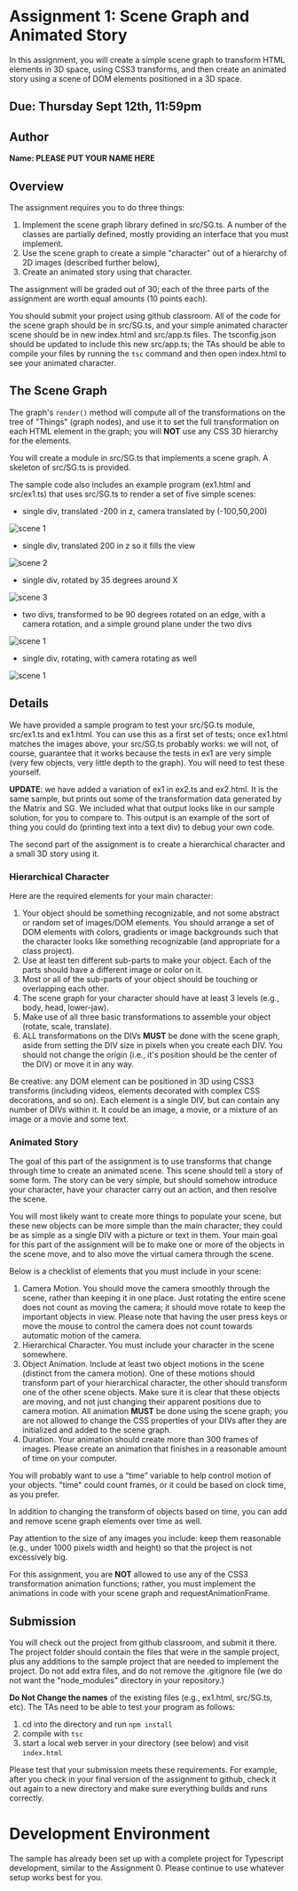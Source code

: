 # Assignment 1: Scene Graph and Animated Story

In this assignment, you will create a simple scene graph to transform HTML elements in 3D space,
using CSS3 transforms, and then create an animated story using a scene of DOM elements positioned in a 3D space.

## Due: Thursday Sept 12th, 11:59pm

## Author

**Name:  PLEASE PUT YOUR NAME HERE**

## Overview 

The assignment requires you to do three things:

1. Implement the scene graph library defined in src/SG.ts.  A number of the classes are partially defined, mostly providing an interface that you must implement.  
2. Use the scene graph to create a simple "character" out of a hierarchy of 2D images (described further below), 
3. Create an animated story using that character.

The assignment will be graded out of 30;  each of the three parts of the assignment are worth equal amounts (10 points each).

You should submit your project using github classroom.  All of the code for the scene graph should be in src/SG.ts, and your simple animated character scene should be in new index.html and src/app.ts files.  The tsconfig.json should be updated to include this new src/app.ts;  the TAs should be able to compile your files by running the ```tsc``` command and then open index.html to see your animated character.

## The Scene Graph
The graph's ```render()``` method will compute all of the transformations on the tree of "Things" (graph nodes), 
and use it to set the full transformation on each HTML element in the graph;  you will **NOT** use any CSS 3D hierarchy for the elements.  

You will create a module in src/SG.ts that implements a scene graph.  A skeleton of src/SG.ts is provided.

The sample code also includes an example program (ex1.html and src/ex1.ts) that uses src/SG.ts to render a set of five simple
scenes:

- single div, translated -200 in z, camera translated by (-100,50,200)

![scene 1](img/ex1a.png)

- single div, translated 200 in z so it fills the view

![scene 2](img/ex1b.png)

- single div, rotated by 35 degrees around X

![scene 3](img/ex1c.png)

- two divs, transformed to be 90 degrees rotated on an edge, with a camera rotation, and a simple ground plane under the two divs

![scene 1](img/ex1d.png)

- single div, rotating, with camera rotating as well

![scene 1](img/ex1e.gif)

## Details

We have provided a sample program to test your src/SG.ts module, src/ex1.ts and ex1.html.  You can use this as a first set of tests;  once ex1.html matches the images above, your src/SG.ts probably works:  we will not, of course, guarantee that it works because the tests in ex1 are very simple (very few objects, very little depth to the graph).  You will need to test these yourself.

**UPDATE**: we have added a variation of ex1 in ex2.ts and ex2.html.  It is the same sample, but prints out some of the transformation data generated by the Matrix and SG.  We included what that output looks like in our sample solution, for you to compare to.  This output is an example of the sort of thing you could do (printing text into a text div) to debug your own code.

The second part of the assignment is to create a hierarchical character and a small 3D story using it.

### Hierarchical Character

Here are the required elements for your main character:
1. Your object should be something recognizable, and not some abstract or random set of images/DOM elements. You should arrange a set of DOM elements with colors, gradients or image backgrounds such that the character looks like something recognizable (and appropriate for a class project).
2. Use at least ten different sub-parts to make your object.  Each of the parts should have a different image or color on it.
3. Most or all of the sub-parts of your object should be touching or overlapping each other.
4. The scene graph for your character should have at least 3 levels (e.g., body, head, lower-jaw).
5. Make use of all three basic transformations to assemble your object (rotate, scale, translate).
6. ALL transformations on the DIVs **MUST** be done with the scene graph, aside from setting the DIV size in pixels when you create each DIV. You should not change the origin (i.e., it's position should be the center of the DIV) or move it in any way. 

Be creative: any DOM element can be positioned in 3D using CSS3 transforms (including videos, elements decorated with complex CSS decorations, and so on). Each element is a single DIV, but can contain any number of DIVs within it.  It could be an image, a movie, or a mixture of an image or a movie and some text.

### Animated Story

The goal of this part of the assignment is to use transforms that change through time to create an animated scene.  This scene should tell a story of some form.  The story can be very simple, but should somehow introduce your character, have your character carry out an action, and then resolve the scene.

You will most likely want to create more things to populate your scene, but these new objects can be more simple than the main character; they could be as simple as a single DIV with a picture or text in them. Your main goal for this part of the assignment will be to make one or more of the objects in the scene move, and to also move the virtual camera through the scene. 

Below is a checklist of elements that you must include in your scene:
1. Camera Motion. You should move the camera smoothly through the scene, rather than keeping it in one place. Just rotating the entire scene does not count as moving the camera;  it should move rotate to keep the important objects in view. Please note that having the user press keys or move the mouse to control the camera does not count towards automatic motion of the camera. 
2. Hierarchical Character. You must include your character in the scene somewhere.
3. Object Animation. Include at least two object motions in the scene (distinct from the camera motion). One of these motions should transform part of your hierarchical character, the other should transform one of the other scene objects.  Make sure it is clear that these objects are moving, and not just changing their apparent positions due to camera motion.  All animation **MUST** be done using the scene graph;  you are not allowed to change the CSS properties of your DIVs after they are initialized and added to the scene graph. 
4. Duration.  Your animation should create more than 300 frames of images. Please create an animation that finishes in a reasonable amount of time on your computer.

You will probably want to use a “time” variable to help control motion of your objects.  "time" could count frames, or it could be based on clock time, as you prefer.  

In addition to changing the transform of objects based on time, you can add and remove scene graph elements over time as well. 

Pay attention to the size of any images you include:  keep them reasonable (e.g., under 1000 pixels width and height) so that the project is not excessively big. 

For this assignment, you are **NOT** allowed to use any of the CSS3 transformation animation functions;  rather, you must implement the animations in code with your scene graph and requestAnimationFrame.  

## Submission

You will check out the project from github classroom, and submit it there.  The project folder should contain the files that were in the sample project, plus any additions to the sample project that are needed to implement the project.  Do not add extra files, and do not remove the .gitignore file (we do not want the "node_modules" directory in your repository.)

**Do Not Change the names** of the existing files (e.g., ex1.html, src/SG.ts, etc).  The TAs need to be able to test your program as follows:

1. cd into the directory and run ```npm install```
2. compile with ```tsc```
3. start a local web server in your directory (see below) and visit ```index.html```

Please test that your submission meets these requirements.  For example, after you check in your final version of the assignment to github, check it out again to a new directory and make sure everything builds and runs correctly.
 
# Development Environment

The sample has already been set up with a complete project for Typescript development, similar to the Assignment 0.  Please continue to use whatever setup works best for you.  
